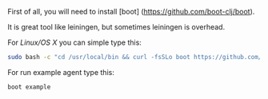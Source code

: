 First of all, you will need to install [boot] (https://github.com/boot-clj/boot).

It is great tool like leiningen, but sometimes leiningen is overhead.

For *Linux/OS X* you can simple type this:
```sh
sudo bash -c "cd /usr/local/bin && curl -fsSLo boot https://github.com/boot-clj/boot-bin/releases/download/latest/boot.sh && chmod 755 boot"
```
For run example agent type this:
```sh
boot example 
```
